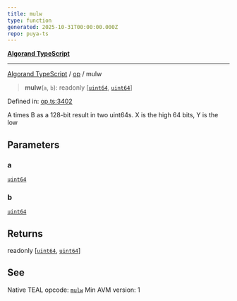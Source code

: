 ```yaml
---
title: mulw
type: function
generated: 2025-10-31T00:00:00.000Z
repo: puya-ts
---
```


[**Algorand TypeScript**](docs/_md/README)

---

[Algorand TypeScript](docs/_md/modules) / [op](/reference/algorand-typescript/api/op/readme/) / mulw

> **mulw**(`a`, `b`): readonly \[[`uint64`](/reference/algorand-typescript/api/index/type-aliases/uint64/), [`uint64`](/reference/algorand-typescript/api/index/type-aliases/uint64/)\]

Defined in: [op.ts:3402](https://github.com/algorandfoundation/puya-ts/blob/main/packages/algo-ts/src/op.ts#L3402)

A times B as a 128-bit result in two uint64s. X is the high 64 bits, Y is the low

## Parameters

### a

[`uint64`](/reference/algorand-typescript/api/index/type-aliases/uint64/)

### b

[`uint64`](/reference/algorand-typescript/api/index/type-aliases/uint64/)

## Returns

readonly \[[`uint64`](/reference/algorand-typescript/api/index/type-aliases/uint64/), [`uint64`](/reference/algorand-typescript/api/index/type-aliases/uint64/)\]

## See

Native TEAL opcode: [`mulw`](https://dev.algorand.co/reference/algorand-teal/opcodes#mulw)
Min AVM version: 1
